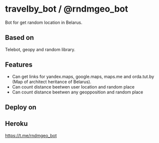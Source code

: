 # travelby_bot / @rndmgeo_bot
Bot for get random location in Belarus.
## Based on
Telebot, geopy and random library.
## Features
* Can get links for yandex.maps, google.maps, maps.me and orda.tut.by (Map of architect heritance of Belarus).
* Can count distance beetwen user location and random place
* Can count distance beetwen any geopposition and random place 
## Deploy on
Heroku
---
<https://t.me/rndmgeo_bot>
